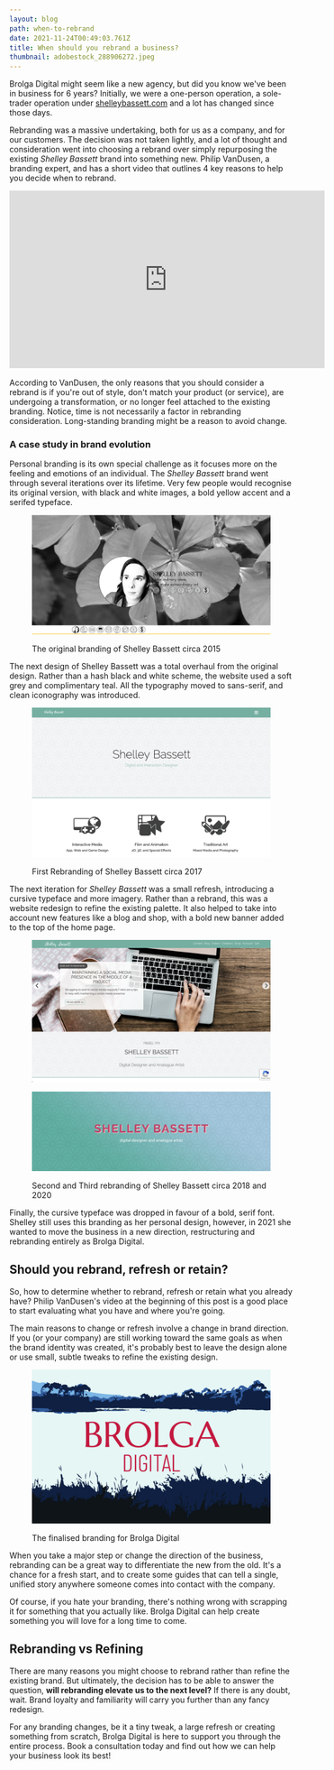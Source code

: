```yaml
---
layout: blog
path: when-to-rebrand
date: 2021-11-24T00:49:03.761Z
title: When should you rebrand a business?
thumbnail: adobestock_288906272.jpeg
---
```


Brolga Digital might seem like a new agency, but did you know we've been in business for 6 years? Initially, we were a one-person operation, a sole-trader operation under [shelleybassett.com](https://www.shelleybassett.com/) and a lot has changed since those days.

Rebranding was a massive undertaking, both for us as a company, and for our customers. The decision was not taken lightly, and a lot of thought and consideration went into choosing a rebrand over simply repurposing the existing _Shelley Bassett_ brand into something new. Philip VanDusen, a branding expert, and has a short video that outlines 4 key reasons to help you decide when to rebrand.

<iframe width="560" height="315" src="https://www.youtube.com/embed/XKfn17vVyRo" title="YouTube video player" frameborder="0" allow="accelerometer; autoplay; clipboard-write; encrypted-media; gyroscope; picture-in-picture" allowfullscreen></iframe>

According to VanDusen, the only reasons that you should consider a rebrand is if you're out of style, don't match your product (or service), are undergoing a transformation, or no longer feel attached to the existing branding. Notice, time is not necessarily a factor in rebranding consideration. Long-standing branding might be a reason to avoid change.

### A case study in brand evolution

Personal branding is its own special challenge as it focuses more on the feeling and emotions of an individual. The _Shelley Bassett_ brand went through several iterations over its lifetime. Very few people would recognise its original version, with black and white images, a bold yellow accent and a serifed typeface.

<figure>

![The original website branding for Shelley Bassett](original-shelley-bassett-branding.png "The original website branding for Shelley Bassett")

<figcaption>The original branding of Shelley Bassett circa 2015</figcaption>
</figure>

The next design of Shelley Bassett was a total overhaul from the original design. Rather than a hash black and white scheme, the website used a soft grey and complimentary teal. All the typography moved to sans-serif, and clean iconography was introduced.

<figure>

![First Rebranding of Shelley Bassett](first-rebranding-of-shelley-bassett.png "First Rebranding of Shelley Bassett")

<figcaption>First Rebranding of Shelley Bassett circa 2017</figcaption>
</figure>

The next iteration for _Shelley Bassett_ was a small refresh, introducing a cursive typeface and more imagery. Rather than a rebrand, this was a website redesign to refine the existing palette. It also helped to take into account new features like a blog and shop, with a bold new banner added to the top of the home page.

<figure>

<div class='col'>

![Second rebranding of Shelley Bassett](second-rebranding-of-shelley-bassett-1.png "Second rebranding of Shelley Bassett")

![Current Shelley Bassett Branding](header-jun-2020.jpg "Current Shelley Bassett Branding")

</div>

<figcaption>Second and Third rebranding of Shelley Bassett circa 2018 and 2020</figcaption>
</figure>

Finally, the cursive typeface was dropped in favour of a bold, serif font. Shelley still uses this branding as her personal design, however, in 2021 she wanted to move the business in a new direction, restructuring and rebranding entirely as Brolga Digital.

## Should you rebrand, refresh or retain?

So, how to determine whether to rebrand, refresh or retain what you already have? Philip VanDusen's video at the beginning of this post is a good place to start evaluating what you have and where you're going.

The main reasons to change or refresh involve a change in brand direction. If you (or your company) are still working toward the same goals as when the brand identity was created, it's probably best to leave the design alone or use small, subtle tweaks to refine the existing design.

<figure>

![Brolga Digital's Branding](artboard-1-100.jpg "Brolga Digital's Branding")

<figcaption>The finalised branding for Brolga Digital</figcaption>
</figure>

When you take a major step or change the direction of the business, rebranding can be a great way to differentiate the new from the old. It's a chance for a fresh start, and to create some guides that can tell a single, unified story anywhere someone comes into contact with the company.

Of course, if you hate your branding, there's nothing wrong with scrapping it for something that you actually like. Brolga Digital can help create something you will love for a long time to come.

## Rebranding vs Refining

There are many reasons you might choose to rebrand rather than refine the existing brand. But ultimately, the decision has to be able to answer the question, **will rebranding elevate us to the next level?** If there is any doubt, wait. Brand loyalty and familiarity will carry you further than any fancy redesign.

For any branding changes, be it a tiny tweak, a large refresh or creating something from scratch, Brolga Digital is here to support you through the entire process. Book a consultation today and find out how we can help your business look its best!
